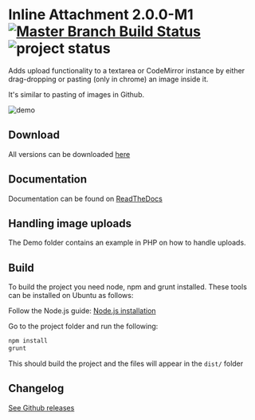# Inline Attachment 2.0.0-M1 [![Master Branch Build Status](https://api.travis-ci.org/Rovak/InlineAttachment.png?branch=master)](http://travis-ci.org/Rovak/InlineAttachment) ![project status](http://stillmaintained.com/Rovak/InlineAttachment.png)

Adds upload functionality to a textarea or CodeMirror instance by either drag-dropping or pasting (only in chrome) an image inside it.

It's similar to pasting of images in Github.

![demo](https://f.cloud.github.com/assets/21/678/248aac6a-40a2-11e2-9a76-fd59ded28bbe.gif)

## Download

All versions can be downloaded [here](http://data.razko.nl/projects/inlineattachment/versions/)

## Documentation

Documentation can be found on [ReadTheDocs](http://inlineattachment.readthedocs.org/en/latest/)

## Handling image uploads

The Demo folder contains an example in PHP on how to handle uploads.

## Build

To build the project you need node, npm and grunt installed. These tools can be installed on Ubuntu as follows:

Follow the Node.js guide: [Node.js installation](https://github.com/joyent/node/wiki/Installing-Node.js-via-package-manager)

Go to the project folder and run the following:

```sh
npm install
grunt
```

This should build the project and the files will appear in the `dist/` folder

## Changelog

[See Github releases](https://github.com/Rovak/InlineAttachment/releases)
